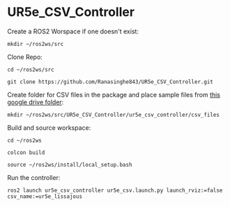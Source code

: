 # UR5e_CSV_Controller

Create a ROS2 Worspace if one doesn't exist:
```
mkdir ~/ros2ws/src
```

Clone Repo:

```
cd ~/ros2ws/src
```

```
git clone https://github.com/Ranasinghe843/UR5e_CSV_Controller.git
```

Create folder for CSV files in the package and place sample files from [this google drive folder](https://drive.google.com/drive/folders/1MROOuXklGNv8oz4bb8jZSW4jPNivwkmw?usp=sharing):
```
mkdir ~/ros2ws/src/UR5e_CSV_Controller/ur5e_csv_controller/csv_files
```

Build and source workspace:
```
cd ~/ros2ws
```

```
colcon build
```

```
source ~/ros2ws/install/local_setup.bash
```

Run the controller:

```
ros2 launch ur5e_csv_controller ur5e_csv.launch.py launch_rviz:=false csv_name:=ur5e_lissajous
```
